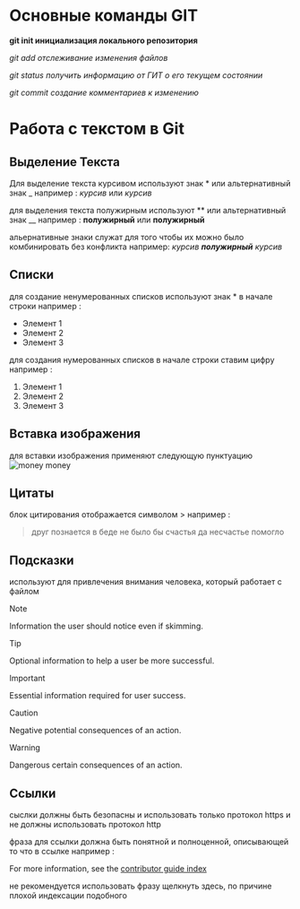 # Основные команды GIT

**git init инициализация локального репозитория**

*git add отслеживание изменения файлов*

*git status получить информацию от ГИТ о его текущем состоянии*

*git commit создание комментариев к изменению*

# Работа с текстом в Git

## Выделение Текста

Для выделение текста курсивом используют знак *  или альтернативный знак _ например :
*курсив* или _курсив_

для выделения текста полужирным используют ** или альтернативный знак __ например :
**полужирный** или __полужирный__

альернативные знаки служат для того чтобы их можно было комбинировать без конфликта например: 
*курсив __полужирный__ курсив*

## Списки

для создание ненумерованных списков используют знак * в начале строки например :
* Элемент 1
* Элемент 2
* Элемент 3

для создания нумерованных списков в начале строки ставим цифру например :
1. Элемент 1
2. Элемент 2
3. Элемент 3

## Вставка изображения

для вставки изображения применяют следующую пунктуацию ![money money](423.png)

## Цитаты

блок цитирования отображается символом > например :
> друг познается в беде
> не было бы счастья да несчастье помогло

## Подсказки

используют для привлечения внимания человека, который работает с файлом
> [!NOTE]
> Information the user should notice even if skimming. 

> [!TIP]
> Optional information to help a user be more successful.

> [!IMPORTANT]
> Essential information required for user success.

> [!CAUTION]
> Negative potential consequences of an action.

> [!WARNING]
> Dangerous certain consequences of an action.

## Ссылки

сыслки должны быть безопасны и использовать только протокол https и не должны использовать протокол http

фраза для ссылки должна быть понятной и полноценной, описывающей то что в ссылке например :

For more information, see the [contributor guide index](https://github.com/Azure/azure-content/blob/master/contributor-guide/contributor-guide-index.md)

не рекомендуется использовать фразу щелкнуть здесь, по причине плохой индексации подобного
